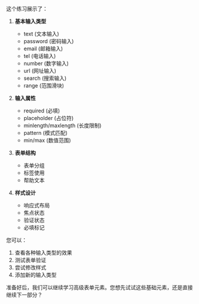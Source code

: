 这个练习展示了：

1. **基本输入类型**
   - text (文本输入)
   - password (密码输入)
   - email (邮箱输入)
   - tel (电话输入)
   - number (数字输入)
   - url (网址输入)
   - search (搜索输入)
   - range (范围滑块)

2. **输入属性**
   - required (必填)
   - placeholder (占位符)
   - minlength/maxlength (长度限制)
   - pattern (模式匹配)
   - min/max (数值范围)

3. **表单结构**
   - 表单分组
   - 标签使用
   - 帮助文本

4. **样式设计**
   - 响应式布局
   - 焦点状态
   - 验证状态
   - 必填标记

您可以：
1. 查看各种输入类型的效果
2. 测试表单验证
3. 尝试修改样式
4. 添加新的输入类型

准备好后，我们可以继续学习高级表单元素。您想先试试这些基础元素，还是直接继续下一部分？
